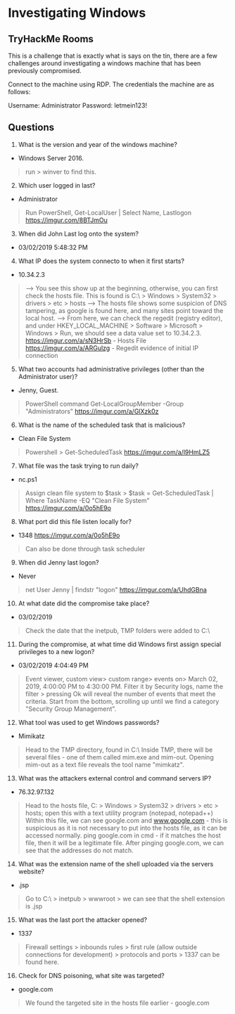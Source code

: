 # Investigating Windows
## TryHackMe Rooms

This is a challenge that is exactly what is says on the tin, there are a few challenges around investigating a windows machine that has been previously compromised.

Connect to the machine using RDP. The credentials the machine are as follows:

Username: Administrator
Password: letmein123!

## Questions

1. What is the version and year of the windows machine?
- Windows Server 2016.
> run > winver to find this.

2. Which user logged in last?
- Administrator
> Run PowerShell, Get-LocalUser | Select Name, Lastlogon
https://imgur.com/8BTJmOu

3. When did John Last log onto the system?
- 03/02/2019 5:48:32 PM

4. What IP does the system connecto to when it first starts?
- 10.34.2.3
>  --> You see this show up at the beginning, otherwise, you can first check the hosts file. This is found is C:\ > Windows > System32 > drivers > etc > hosts
> --> The hosts file shows some suspicion of DNS tampering, as google is found here, and many sites point toward the local host.
> --> From here, we can check the regedit (registry editor), and under HKEY_LOCAL_MACHINE > Software > Microsoft > Windows > Run, we should see a data value set to 10.34.2.3. 
https://imgur.com/a/sN3HrSb  - Hosts File
https://imgur.com/a/ARGulzg - Regedit evidence of initial IP connection

5. What two accounts had administrative privileges (other than the Administrator user)?
- Jenny, Guest.
> PowerShell command Get-LocalGroupMember -Group "Administrators"
https://imgur.com/a/GlXzk0z

6. What is the name of the scheduled task that is malicious?
- Clean File System
> Powershell > Get-ScheduledTask
https://imgur.com/a/l9HmLZ5

7. What file was the task trying to run daily?
- nc.ps1
> Assign clean file system to $task > $task = Get-ScheduledTask | Where TaskName -EQ "Clean File System"
>https://imgur.com/a/0o5hE9o

8. What port did this file listen locally for?
- 1348
https://imgur.com/a/0o5hE9o
> Can also be done through task scheduler

9. When did Jenny last logon?
- Never
> net User Jenny | findstr "logon"
https://imgur.com/a/UhdGBna

10. At what date did the compromise take place?
- 03/02/2019
> Check the date that the inetpub, TMP folders were added to C:\

11. During the compromise, at what time did Windows first assign special privileges to a new logon?
- 03/02/2019 4:04:49 PM
> Event viewer, custom view> custom range> events on> March 02, 2019, 4:00:00 PM to 4:30:00 PM.
> Filter it by Security logs, name the filter > pressing Ok will reveal the number of events that meet the criteria.
> Start from the bottom, scrolling up until we find a category "Security Group Management".

12. What tool was used to get Windows passwords?
- Mimikatz
> Head to the TMP directory, found in C:\ 
> Inside TMP, there will be several files - one of them called mim.exe and mim-out.
> Opening mim-out as a text file reveals the tool name "mimkatz".

13. What was the attackers external control and command servers IP?
- 76.32.97.132
> Head to the hosts file, C: > Windows > System32 > drivers > etc > hosts; open this with a text utility program (notepad, notepad++)
> Within this file, we can see google.com and www.google.com - this is suspicious as it is not necessary to put into the hosts file, as it can be accessed normally.
> ping google.com in cmd - if it matches the host file, then it will be a legitimate file. After pinging google.com, we can see that the addresses do not match.

14. What was the extension name of the shell uploaded via the servers website?
- .jsp
> Go to C:\ > inetpub > wwwroot > we can see that the shell extension is .jsp



15. What was the last port the attacker opened?
- 1337
> Firewall settings > inbounds rules > first rule (allow outside connections for development) > protocols and ports > 1337 can be found here.

16. Check for  DNS poisoning, what site was targeted?
- google.com
> We found the targeted site in the hosts file earlier - google.com
